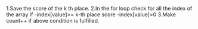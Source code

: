 1.Save the score of the k th place.
2.In the for loop check for all the index of the array if
  -index[value]>= k-th place score
  -index[value]>0
3.Make count++ if above condition is fulfilled.
